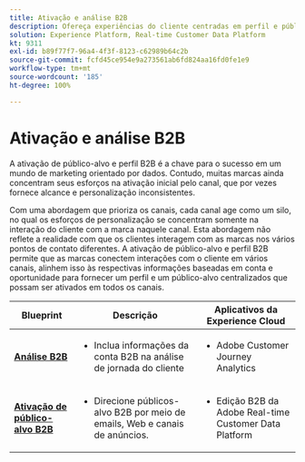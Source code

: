 ```yaml
---
title: Ativação e análise B2B
description: Ofereça experiências do cliente centradas em perfil e públicos-alvo baseados em contas com a Real-time Customer Data Platform.
solution: Experience Platform, Real-time Customer Data Platform
kt: 9311
exl-id: b89f77f7-96a4-4f3f-8123-c62989b64c2b
source-git-commit: fcfd45ce954e9a273561ab6fd824aa16fd0fe1e9
workflow-type: tm+mt
source-wordcount: '185'
ht-degree: 100%

---
```


# Ativação e análise B2B

A ativação de público-alvo e perfil B2B é a chave para o sucesso em um mundo de marketing orientado por dados. Contudo, muitas marcas ainda concentram seus esforços na ativação inicial pelo canal, que por vezes fornece alcance e personalização inconsistentes.

Com uma abordagem que prioriza os canais, cada canal age como um silo, no qual os esforços de personalização se concentram somente na interação do cliente com a marca naquele canal. Esta abordagem não reflete a realidade com que os clientes interagem com as marcas nos vários pontos de contato diferentes. A ativação de público-alvo e perfil B2B permite que as marcas conectem interações com o cliente em vários canais, alinhem isso às respectivas informações baseadas em conta e oportunidade para fornecer um perfil e um público-alvo centralizados que possam ser ativados em todos os canais.

| Blueprint | Descrição | Aplicativos da Experience Cloud |
|---|---|---|
| **[Análise B2B](https://experienceleague.adobe.com/docs/analytics-platform/using/cja-usecases/b2b.html?lang=pt-BR)** | <ul><li>Inclua informações da conta B2B na análise de jornada do cliente</li></ul> | <ul><li>Adobe Customer Journey Analytics</li></ul> |
| **[Ativação de público-alvo B2B](b2bactivation.md)** | <ul><li>Direcione públicos-alvo B2B por meio de emails, Web e canais de anúncios.</li></ul> | <ul><li>Edição B2B da Adobe Real-time Customer Data Platform</li></ul> |
